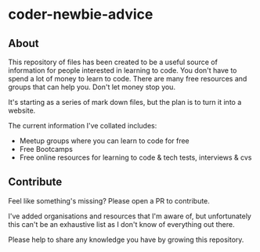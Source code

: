 # coder-newbie-advice

## About

This repository of files has been created to be a useful source of information for people interested in learning to code. 
You don't have to spend a lot of money to learn to code. There are many free resources and groups that can help you. Don't let money stop you.

It's starting as a series of mark down files, but the plan is to turn it into a website.

The current information I've collated includes:
* Meetup groups where you can learn to code for free
* Free Bootcamps
* Free online resources for learning to code & tech tests, interviews & cvs


## Contribute

Feel like something's missing? Please open a PR to contribute. 

I've added organisations and resources that I'm aware of, but unfortunately this can't be an exhaustive list as I don't know of everything out there.

Please help to share any knowledge you have by growing this repository.
